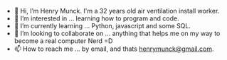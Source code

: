 - 👋 Hi, I’m Henry Munck. I'm a 32 years old air ventilation install worker.
- 👀 I’m interested in ... learning how to program and code. 
- 🌱 I’m currently learning ... Python, javascript and some SQL.
- 💞️ I’m looking to collaborate on ... anything that helps me on my way to become a real computer Nerd =D
- 📫 How to reach me ... by email, and thats henrymunck@gmail.com.
